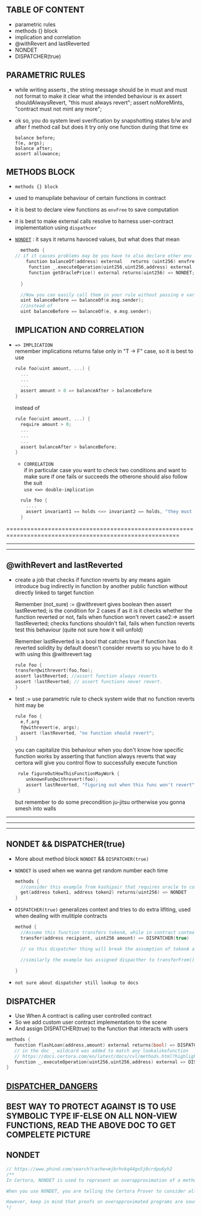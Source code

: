 ## TABLE OF CONTENT
- parametric rules
- methods {} block
- implication and correlation
- @withRevert and lastReverted
- NONDET
- DISPATCHER(true)




## PARAMETRIC RULES

- while writing asserts , the string message should be in must and must not 
  format to make it clear what the intended behaviour is
  ex
  assert shouldAlwaysRevert, "this must always revert";
  assert noMoreMints, "contract must not mint any more";

- ok so, you do system level sverification by snapshotting states b/w and after f method call but does it try only one function during that time
  ex
  ```solidity
  balance before;
  f(e, args);
  balance after;
  assert allowance;
  ```




## METHODS BLOCK

- `methods {} block` <br>
- used to manupilate behaviour of certain functions in contract
- it is best to declare view functions as `envFree` to save computation
- it is best to make external calls resolve to harness user-contract implementation using `dispathcer`
- [`NONDET`](https://docs.certora.com/en/latest/docs/confluence/advanced/methods.html) : it says it returns havoced values, but what does that mean

  
  ```c
    methods {
  // if it causes problems may be you have to also declare other env methods but without envfree at the end
      function balanceOf(address) external   returns (uint256) envfree;
       function _.executeOperation(uint256,uint256,address) external => DISPATCHER(true);
       function getOraclePrice() external returns(uint256) => NONDET;
      
    }

    //Now you can easily call them in your rule without passing e variable
    uint balanceBefore == balanceOf(e.msg.sender);
    //instead of
    uint balanceBefore == balanceOf(e, e.msg.sender);
  ```

  ## IMPLICATION AND CORRELATION
- `=> IMPLICATION` <br>
  remember implications returns false only in "T -> F" case, so it is best to use
  ```c
  rule foo(uint amount, ...) {
    ...
    ...
    ...
    assert amount > 0 => balanceAfter > balanceBefore
  }
  ```
  instead of
  ```c
  rule foo(uint amount, ...) {
    require amount > 0;
    ...
    ...
    ...
    assert balanceAfter > balanceBefore;
  }
  ```
  - `CORRELATION` <br>
  if in particular case you want to check two conditions and want to make sure if one fails or succeeds
  the otherone should also follow the suit <br>
  `use <=> double-implication`
  ```c
    rule foo {
      ....
      assert invariant1 == holds <=> invariant2 == holds, "they must behave same";
    }
  ```



========================================================================================================
<hr>


- - - - - - - - - - - - - - - - - - - - - - - 
## @withRevert and lastReverted

- create a job that checks if function reverts by any means again introduce
  bug indirectly in function by another public function without directly 
  linked to target function

  Remember (not_sure) := @withrevert gives boolean
  then assert lastReverted; is the condition for 2 cases
  if as it is it checks whether the function reverted or not, fails when
  function won't revert
  case2:=> assert !lastReverted;
  checks functions shouldn't fail, fails when function reverts
  test this behaviour (quite not sure how it will unfold)

  Remember lastReverted is a bool that catches true if function has reverted
  solidity by default doesn't consider reverts so you have to do it with using this @withrevert tag
  ```c
  rule foo {
  transfer@withrevert(foo,foo);
  assert lastReverted; //assert function always reverts
  assert !lastReverted; // assert functions never revert.
  }
  ```
- test := use parametric  rule to check system wide that no function reverts
  hint may be
  ```c
  rule foo {
    e,f,arg
    f@withrevert(e, args);
    assert !lastReverted, "no function should revert";
  }

  ```
  you can capitalize this behaviour when you don't know how specific function works by asserting that function always reverts that way certora will give you 
  control flow to successfully execute function
  ```c
   rule figureOutHowThisFunctionMayWork {
      unknownFun@withrevert(foo);
      assert lastReverted, "figuring out when this func won't revert";
   }
  ```
  
  but remember to do some precondition ju-jitsu ortherwise you gonna smesh into walls

<hr>


----------------------------------------------------------------------------------------------------

<hr>

## NONDET && DISPATCHER(true)
- More about method block `NONDET` && `DISPATCHER(true)`
- `NONDET` is used when we wanna get random number each time
  ```c
  methods {
    //consider this example from kashipair that requires oracle to compute prices
    get(address token1, address token2) returns(uint256) => NONDET
  }
  ```

- `DISPATCHER(true)` generalizes context and tries to do extra lifiting, used when dealing with mulitiple contracts
  ```c
  method {
    //Assume this function transfers tokenA, while in contract context multiple tokens are used
    transfer(address recipient, uint256 amount) => DISPATCHER(true)

    // so this dispatcher thing will break the assumption of tokenA and start fuzzing with other possibilites

    //similarly the example has assigned dispacther to transferFrom() function also
    
  }
  ```
- `not sure about dispatcher still lookup to docs`

## DISPATCHER
- Use When A contract is calling user controlled contract
- So we add custom user contract implementation to the scene
- And assign DISPATCHER(true) to the function that interacts with users
```c
methods {
   function flashLoan(address,amount) external returns(bool) => DISPATCHER(true);
   // in the doc _ wildcard was added to match any lookalikefunction
   // https://docs.certora.com/en/latest/docs/cvl/methods.html?highlight=nondet#wildcard-entries
   function _.executeOperation(uint256,uint256,address) external => DISPATCHER(true);
}
```

## [DISPATCHER_DANGERS](https://docs.certora.com/en/latest/docs/user-guide/multicontract/index.html#the-dangers-of-dispatcher)

## BEST WAY TO PROTECT AGAINST IS TO USE SYMBOLIC TYPE IF-ELSE ON ALL NON-VIEW FUNCTIONS, READ THE ABOVE DOC TO GET COMPELETE PICTURE



## NONDET

```c
// https://www.phind.com/search?cache=mjbrhvkq44gx5j0crdpu6yh2
/**
In Certora, NONDET is used to represent an overapproximation of a method's behavior. It considers every possible value that the original implementation could return 2.

When you use NONDET, you are telling the Certora Prover to consider all possible outputs of the method, even those that might not occur during actual execution. This can be useful when the implementation of a method is complex or not available, allowing you to verify properties of the method without having to analyze its entire implementation 2.

However, keep in mind that proofs on overapproximated programs are sound, but there may be spurious counterexamples caused by behavior that the original code did not exhibit. Therefore, NONDET should be used with caution, as it can potentially lead to false positives
*/
```







                        
